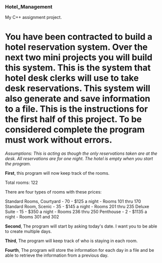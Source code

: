 ### Hotel_Management
My C++ assignment project. 

# You have been contracted to build a hotel reservation system. Over the next two mini projects you will build this system. This is the system that hotel desk clerks will use to take desk reservations. This system will also generate and save information to a file. This is the instructions for the first half of this project. To be considered complete the program must work without errors.

*Assumptions: This is acting as though the only reservations taken are at the desk. All reservations are for one night. The hotel is empty when you start the program.*

**First**, this program will now keep track of the rooms.

Total rooms: 122

There are four types of rooms with these prices:

Standard Rooms, Courtyard - 70 - $125 a night - Rooms 101 thru 170
Standard Room, Scenic - 35 - $145 a night - Rooms 201 thru 235
Deluxe Suite - 15 - $350 a night - Rooms 236 thru 250
Penthouse - 2 - $1135 a night - Rooms 301 and 302

**Second**, The program will start by asking today's date. I want you to be able to create multiple days.

**Third**, The program will keep track of who is staying in each room.

**Fourth**, The program will store the information for each day in a file and be able to retrieve the information from a previous day.
